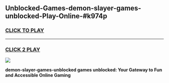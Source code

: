 
## Unblocked-Games-demon-slayer-games-unblocked-Play-Online-#k974p
<h3>
<a href="https://premium.freeplayer.one?title=demon-slayer-games-unblocked&ref=27F">CLICK TO PLAY</a></h3>
<hr>

<h3>
<a href="https://premium.freeplayer.one?title=demon-slayer-games-unblocked&ref=27F">CLICK 2 PLAY</a>
  
</h3>

<a href="https://premium.freeplayer.one?title=demon-slayer-games-unblocked&ref=27F"><img src="https://clearcache.store/games.png"></a>


**demon-slayer-games-unblocked games unblocked: Your Gateway to Fun and Accessible Online Gaming**
